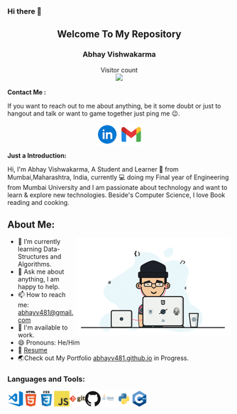 ### Hi there 👋

<p align="center">
 <h2 align="center">Welcome To My Repository</h2>
 <h3 align="center">Abhay Vishwakarma </h3>
</p>

<p align="center"> 
  Visitor count<br>
  <img src="https://profile-counter.glitch.me/abhayv481/count.svg" />
</p>

**Contact Me :**

If you want to reach out to me about anything, be it some doubt or just to hangout and talk or want to game together just ping me 😉.
<p align="center">
 <a href="https://www.linkedin.com/in/abhayv481/" target="blank"><img align="center" src="https://github.com/vabhay28/vabhay28/blob/main/resources/linkedin.svg" alt="linkedin.com/in/abhayv481" height="50" width="50" /></a>
  <a href="mailto:abhayv481@gmail.com" target="blank"><img align="center" src="https://github.com/vabhay28/vabhay28/blob/main/resources/gmail.svg" alt="abhayv481@gmail.com" height="50" width="50" /></a>
</p>

**Just a Introduction:**

Hi, I'm Abhay Vishwakarma, A Student and Learner 🚀 from Mumbai,Maharashtra, India, currently 💻 doing my Final year of Engineering from Mumbai University and I am passionate about technology and want to learn & explore new technologies. Beside's Computer Science, I love Book reading and cooking.


## About Me:

  <img align="right" alt="GIF" src="https://github.com/vabhay28/vabhay28/blob/main/resources/developer.gif" width="350" />
  
- 🌱 I’m currently learning Data-Structures and Algorithms.
- 💬 Ask me about anything, I am happy to help.
- 📫 How to reach me: abhayv481@gmail.com
- 🏢 I'm available to work.
- 😄 Pronouns: He/Him
- 📝 [Resume](https://github.com/vabhay28/vabhay28/blob/main/resources/AbhayResumeFinal.pdf)
- 🌏Check out My Portfolio [abhayv481.github.io](https://abhayv481.github.io/) in Progress.

### Languages and Tools: 

<img align="left" alt="Visual Studio Code" width="35px" src="https://raw.githubusercontent.com/github/explore/80688e429a7d4ef2fca1e82350fe8e3517d3494d/topics/visual-studio-code/visual-studio-code.png" />
<img align="left" alt="HTML5" width="35px" src="https://raw.githubusercontent.com/github/explore/80688e429a7d4ef2fca1e82350fe8e3517d3494d/topics/html/html.png" />
<img align="left" alt="CSS3" width="35px" src="https://raw.githubusercontent.com/github/explore/80688e429a7d4ef2fca1e82350fe8e3517d3494d/topics/css/css.png" />
<img align="left" alt="JavaScript" width="35px" src="https://raw.githubusercontent.com/github/explore/80688e429a7d4ef2fca1e82350fe8e3517d3494d/topics/javascript/javascript.png" />
<img align="left" alt="Git" width="35px" src="https://raw.githubusercontent.com/github/explore/80688e429a7d4ef2fca1e82350fe8e3517d3494d/topics/git/git.png" />
<img align="left" alt="GitHub" width="35px" src="https://raw.githubusercontent.com/github/explore/78df643247d429f6cc873026c0622819ad797942/topics/github/github.png" />
<img align="left" alt="Java" width="35px" src="https://raw.githubusercontent.com/github/explore/80688e429a7d4ef2fca1e82350fe8e3517d3494d/topics/java/java.png" />
<img align="left" alt="HTML5" width="35px" src="https://raw.githubusercontent.com/github/explore/80688e429a7d4ef2fca1e82350fe8e3517d3494d/topics/python/python.png" />
<img align="left" alt="HTML5" width="35px" src="https://raw.githubusercontent.com/github/explore/80688e429a7d4ef2fca1e82350fe8e3517d3494d/topics/cpp/cpp.png" />
<br>
